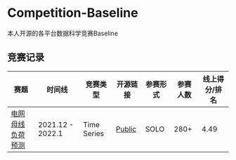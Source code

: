 # Competition-Baseline
本人开源的各平台数据科学竞赛Baseline

## 竞赛记录
| 赛题                     | 时间线             | 竞赛类型     | 开源链接                                          | 参赛形式 | 参赛人数 | 线上得分/排名 |
| -------------------------- | ---------------- | --------- | --------------------------------------------------- | ------- | ------- |------- |
| [电网母线负荷预测](http://data.sd.gov.cn/cmpt/cmptDetail.html?id=55) | 2021.12 - 2022.1 | Time Series |  [Public](https://github.com/Leo1998-Lu/Competition-Baseline/blob/main/Competitions/2021%20ShanDong%20power%20load%20forecast%20baseline.ipynb)        |   SOLO   | 280+ | 4.49|
